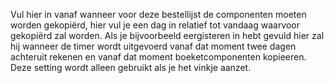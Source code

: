 Vul hier in vanaf wanneer voor deze bestellijst de componenten moeten worden gekopiërd, hier vul je een dag in relatief tot vandaag waarvoor gekopiërd zal worden.
Als je bijvoorbeeld eergisteren in hebt gevuld hier zal hij wanneer de timer wordt uitgevoerd vanaf dat moment twee dagen achteruit rekenen en vanaf dat moment boeketcomponenten kopieeren.
Deze setting wordt alleen gebruikt als je het vinkje aanzet.
